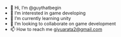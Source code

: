 - 👋 Hi, I’m @guythatbegin
- 👀 I’m interested in game developing
- 🌱 I’m currently learning unity
- 💞️ I’m looking to collaborate on game development
- 📫 How to reach me giyuarata2@gmail.com

<!---
guythatbegin/guythatbegin is a ✨ special ✨ repository because its `README.md` (this file) appears on your GitHub profile.
You can click the Preview link to take a look at your changes.
--->
